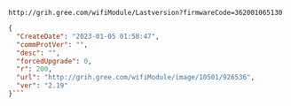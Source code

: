`http://grih.gree.com/wifiModule/Lastversion?firmwareCode=362001065130`

```json
{
  "CreateDate": "2023-01-05 01:58:47",
  "commProtVer": "",
  "desc": "",
  "forcedUpgrade": 0,
  "r": 200,
  "url": "http://grih.gree.com/wifiModule/image/10501/926536",
  "ver": "2.19"
}```